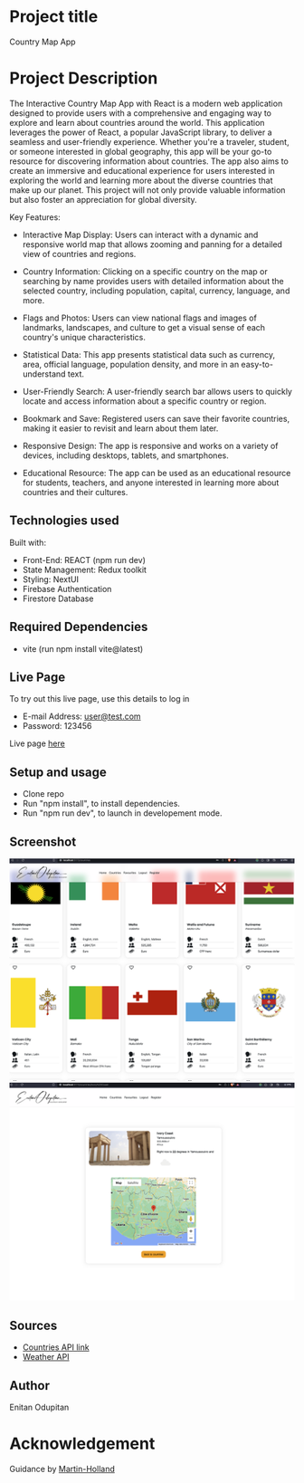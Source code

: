 # Project title

Country Map App

# Project Description

The Interactive Country Map App with React is a modern web application designed to provide users with a comprehensive and engaging way to explore and learn about countries around the world. This application leverages the power of React, a popular JavaScript library, to deliver a seamless and user-friendly experience. Whether you're a traveler, student, or someone interested in global geography, this app will be your go-to resource for discovering information about countries. The app also aims to create an immersive and educational experience for users interested in exploring the world and learning more about the diverse countries that make up our planet. This project will not only provide valuable information but also foster an appreciation for global diversity.

Key Features:

- Interactive Map Display:
    Users can interact with a dynamic and responsive world map that allows zooming and panning for a detailed view of countries and regions.

- Country Information:
    Clicking on a specific country on the map or searching by name provides users with detailed information about the selected country, including population, capital, currency, language, and more.

- Flags and Photos:
    Users can view national flags and images of landmarks, landscapes, and culture to get a visual sense of each country's unique characteristics.

- Statistical Data:
    This app presents statistical data such as currency, area, official language, population density, and more in an easy-to-understand text.

- User-Friendly Search:
    A user-friendly search bar allows users to quickly locate and access information about a specific country or region.

- Bookmark and Save:
    Registered users can save their favorite countries, making it easier to revisit and learn about them later.

- Responsive Design:
    The app is responsive and works on a variety of devices, including desktops, tablets, and smartphones.

- Educational Resource:
    The app can be used as an educational resource for students, teachers, and anyone interested in learning more about countries and their cultures.

## Technologies used

Built with:

- Front-End: REACT (npm run dev)
- State Management: Redux toolkit
- Styling: NextUI
- Firebase Authentication
- Firestore Database

## Required Dependencies
- vite (run npm install vite@latest)

## Live Page
To try out this live page, use this details to log in
- E-mail Address: user@test.com
- Password: 123456

Live page [here](https://transcendent-cupcake-adc0ac.netlify.app/)

## Setup and usage
- Clone repo
- Run "npm install", to install dependencies.
- Run "npm run dev", to launch in developement mode.



## Screenshot
![Alt text](<Screenshot 2023-10-24 at 3.47.49.png>)
![Alt text](<Screenshot 2023-10-24 at 3.51.57.png>)

## Sources

- [Countries API link](https://restcountries.com/)
- [Weather API](https://openweathermap.org/api)

## Author

Enitan Odupitan

# Acknowledgement
Guidance by [Martin-Holland](https://github.com/martin-holland)

